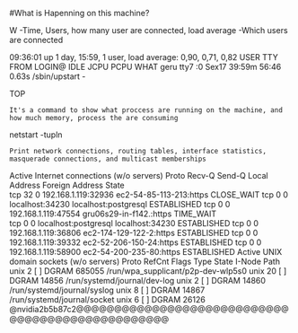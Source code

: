 #What is Hapenning on this machine?

W
-Time, Users, how many user are connected, load average
-Which users are connected

 09:36:01 up 1 day, 15:59,  1 user,  load average: 0,90, 0,71, 0,82
USER     TTY      FROM             LOGIN@   IDLE   JCPU   PCPU WHAT
geru     tty7     :0               Sex17   39:59m 56:46   0.63s /sbin/upstart -

TOP

	It's a command to show what proccess are running on the machine, and how much memory, process the are consuming

netstart -tupln

	Print network connections, routing tables, interface statistics, masquerade connections, and multicast memberships

Active Internet connections (w/o servers)
Proto Recv-Q Send-Q Local Address           Foreign Address         State      
tcp       32      0 192.168.1.119:32936     ec2-54-85-113-213:https CLOSE_WAIT 
tcp        0      0 localhost:34230         localhost:postgresql    ESTABLISHED
tcp        0      0 192.168.1.119:47554     gru06s29-in-f142.:https TIME_WAIT  
tcp        0      0 localhost:postgresql    localhost:34230         ESTABLISHED
tcp        0      0 192.168.1.119:36806     ec2-174-129-122-2:https ESTABLISHED
tcp        0      0 192.168.1.119:39332     ec2-52-206-150-24:https ESTABLISHED
tcp        0      0 192.168.1.119:58900     ec2-54-200-235-80:https ESTABLISHED
Active UNIX domain sockets (w/o servers)
Proto RefCnt Flags       Type       State         I-Node   Path
unix  2      [ ]         DGRAM                    685055   /run/wpa_supplicant/p2p-dev-wlp5s0
unix  20     [ ]         DGRAM                    14856    /run/systemd/journal/dev-log
unix  2      [ ]         DGRAM                    14860    /run/systemd/journal/syslog
unix  8      [ ]         DGRAM                    14867    /run/systemd/journal/socket
unix  6      [ ]         DGRAM                    26126    @nvidia2b5b87c2@@@@@@@@@@@@@@@@@@@@@@@@@@@@@@@@@@@@@@@@@@@@@@@@@

